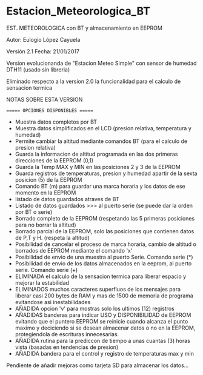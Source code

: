 # Estacion_Meteorologica_BT

EST. METEOROLOGICA con BT y almacenamiento en EEPROM

Autor: Eulogio López Cayuela

Versión 2.1     Fecha: 21/01/2017
 
 Version evolucionanda de "Estacion Meteo Simple"
 con sensor de humedad DTH11 (usado sin libreria)
 
 Eliminado respecto a la version 2.0 la funcionalidad para el calculo de sensacion termica
 
 
 NOTAS SOBRE ESTA VERSION
  
    ===== OPCIONES DISPONIBLES ===== 
 - Muestra datos completos por BT 
 - Muestra datos simplificados en el LCD (presion relativa, temperatura y humedad)
 - Permite cambiar la altitud mediante comandos BT (para el calculo de presion relativa)
 - Guarda la informacion de altitud programada en las dos primeras direcciones de la EEPROM (0,1)
 - Guarda la Temp MAX y MIN en las posiciones 2 y 3 de la EEPROM
 - Guarda registros de temperaturas, presion y humedad apartir de la sexta posicion (5) de la EEPROM
 - Comando BT (m) para guardar una marca horaria y los datos de ese momento en la EEPROM
 - listado de datos guardados atraves de BT
 - Listado de datos guardados >>> al puerto serie (se puede dar la orden por BT o serie)
 - Borrado completo de la EEPROM (respetando las 5 primeras posiciones para no borrar la altitud)
 - Borrado parcial de la EEPROM, solo las posiciones que contienen datos de P,T y H. (respeta la altitud)
 - Posibilidad de cancelar el proceso de marca horaria, cambio de altitud o borrados de EEPROM mediante el comando 'x'
 - Posibilidad de envio de una muestra al puerto Serie. Comando serie (*)
 - Posibilidad de envio de los datos almacenados en la eeprom, al puerto serie. Comando serie (+)
 - ELIMINADA el calculo de la sensacion termica para liberar espacio y mejorar la estabilidad
 - ELIMINADOS muchos caracteres superfluos de los mensajes para liberar 
    casi 200 bytes de RAM y mas de 1500 de memoria de programa evitandose asi inestabilidades
 - AÑADIDA opcion 'v' para mostras solo los ultimos (12) registros   
 - AÑADIDAS banderas para indicar USO y DISPONIBILIDAD de EEPROM evitando que el
    puntero EEPROM se reinicie cuando alcanza el punto maximo y deciciendo si se desean 
    almacenar datos o no en la EEPROM, protegiendola de escrituras innecesarias.
 - AÑADIDA rutina para la prediccon de tiempo a unas cuantas (3) horas vista (basadas en tendencias de presion)
 - AÑADIDA bandera para el control y registro de temperaturas max y min


Pendiente de añadir mejoras como tarjeta SD para almacenar los datos...
